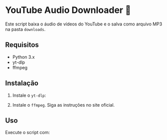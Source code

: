 # YouTube Audio Downloader 🎵

Este script baixa o áudio de vídeos do YouTube e o salva como arquivo MP3 na pasta `downloads`.

## Requisitos

- Python 3.x
- yt-dlp
- ffmpeg

## Instalação

1. Instale o `yt-dlp`:

2. Instale o `ffmpeg`. Siga as instruções no site oficial.

## Uso

Execute o script com:
